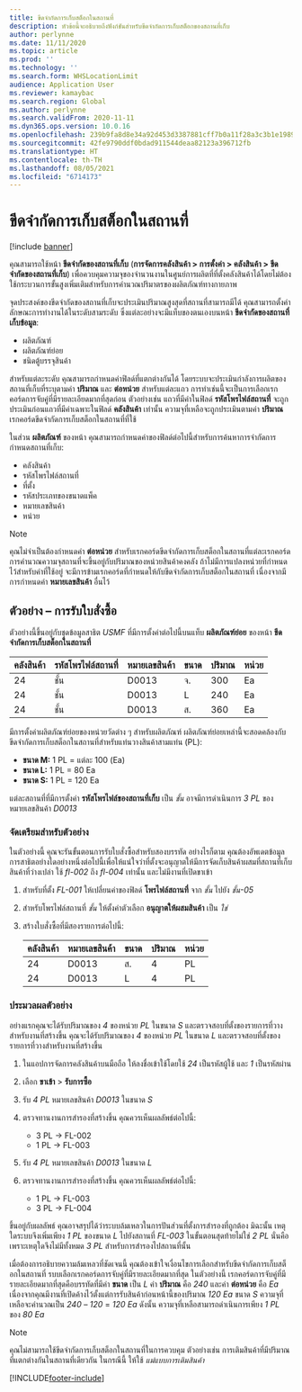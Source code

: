 ```yaml
---
title: ขีดจำกัดการเก็บสต็อกในสถานที่
description: หัวข้อนี้จะอธิบายถึงฟังก์ชันสำหรับขีดจำกัดการเก็บสต็อกของสถานที่เก็บ
author: perlynne
ms.date: 11/11/2020
ms.topic: article
ms.prod: ''
ms.technology: ''
ms.search.form: WHSLocationLimit
audience: Application User
ms.reviewer: kamaybac
ms.search.region: Global
ms.author: perlynne
ms.search.validFrom: 2020-11-11
ms.dyn365.ops.version: 10.0.16
ms.openlocfilehash: 239b9fa8d8e34a92d453d3387881cff7b0a11f28a3c3b1e19891ea3bd78c3d7c
ms.sourcegitcommit: 42fe9790ddf0bdad911544deaa82123a396712fb
ms.translationtype: HT
ms.contentlocale: th-TH
ms.lasthandoff: 08/05/2021
ms.locfileid: "6714173"
---
```

# <a name="location-stocking-limits"></a>ขีดจำกัดการเก็บสต็อกในสถานที่

[!include [banner](../includes/banner.md)]

คุณสามารถใช้หน้า **ขีดจำกัดของสถานที่เก็บ** (**การจัดการคลังสินค้า \> การตั้งค่า \> คลังสินค้า \> ขีดจำกัดของสถานที่เก็บ**) เพื่อควบคุมความจุของจำนวนงานในศูนย์การผลิตที่ที่ตั้งคลังสินค้าได้โดยไม่ต้องใช้กระบวนการขั้นสูงเพิ่มเติมสำหรับการคำนวณปริมาตรของผลิตภัณฑ์ทางกายภาพ

จุดประสงค์ของขีดจำกัดของสถานที่เก็บจะประเมินปริมาณสูงสุดที่สถานที่สามารถมีได้ คุณสามารถตั้งค่าลักษณะการทำงานได้ในระดับสามระดับ ซึ่งแต่ละอย่างจะมีแท็บของตนเองบนหน้า **ขีดจำกัดของสถานที่เก็บข้อมูล**:

- ผลิตภัณฑ์
- ผลิตภัณฑ์ย่อย
- ชนิดตู้บรรจุสินค้า

สำหรับแต่ละระดับ คุณสามารถกำหนดค่าฟิลด์ที่แตกต่างกันได้ โดยระบบจะประเมินกำลังการผลิตของสถานที่เก็บที่ระบุตามค่า **ปริมาณ** และ **ต่อหน่วย** สำหรับแต่ละแถว การทำเช่นนี้จะเป็นการเลือกเรกคอร์ดการจับคู่ที่มีรายละเอียดมากที่สุดก่อน ตัวอย่างเช่น แถวที่มีค่าในฟิลด์ **รหัสโพรไฟล์สถานที่** จะถูกประเมินก่อนแถวที่มีค่าเฉพาะในฟิลด์ **คลังสินค้า** เท่านั้น ความจุที่เหลือจะถูกประเมินตามค่า **ปริมาณ** เรกคอร์ดขีดจำกัดการเก็บสต็อกในสถานที่ที่ใช้

ในส่วน **ผลิตภัณฑ์** ของหน้า คุณสามารถกำหนดค่าของฟิลด์ต่อไปนี้สำหรับการค้นหาการจำกัดการกำหนดสถานที่เก็บ:

- คลังสินค้า
- รหัสโพรไฟล์สถานที่
- ที่ตั้ง
- รหัสประเภทของขนาดแพ็ค
- หมายเลขสินค้า
- หน่วย

> [!NOTE]
> คุณไม่จำเป็นต้องกำหนดค่า **ต่อหน่วย** สำหรับเรกคอร์ดขีดจำกัดการเก็บสต็อกในสถานที่แต่ละเรกคอร์ด การคำนวณความจุสถานที่จะขึ้นอยู่กับปริมาณของหน่วยสินค้าคงคลัง ถ้าไม่มีการแปลงหน่วยที่กำหนดไว้สำหรับค่าที่ใช้อยู่ จะมีการข้ามเรกคอร์ดที่กำหนดให้กับขีดจำกัดการเก็บสต็อกในสถานที่ เนื่องจากมีการกำหนดค่า **หมายเลขสินค้า** อื่นไว้

## <a name="example--purchase-order-receiving"></a>ตัวอย่าง – การรับใบสั่งซื้อ

ตัวอย่างนี้ขึ้นอยู่กับชุดข้อมูลสาธิต *USMF* ที่มีการตั้งค่าต่อไปนี้บนแท็บ **ผลิตภัณฑ์ย่อย** ของหน้า **ขีดจำกัดการเก็บสต็อกในสถานที่**

| คลังสินค้า | รหัสโพรไฟล์สถานที่ | หมายเลขสินค้า | ขนาด | ปริมาณ | หน่วย |
|-----------|---------------------|-------------|------|----------|------|
| 24        | ชั้น               | D0013       | จ.    | 300      | Ea   |
| 24        | ชั้น               | D0013       | L    | 240      | Ea   |
| 24        | ชั้น               | D0013       | ส.    | 360      | Ea   |

มีการตั้งค่าผลิตภัณฑ์ย่อยของหน่วยวัดต่าง ๆ สำหรับผลิตภัณฑ์ ผลิตภัณฑ์ย่อยเหล่านี้จะสอดคล้องกับขีดจำกัดการเก็บสต็อกในสถานที่สำหรับแท่นวางสินค้าสามแท่น (PL):

- **ขนาด M:** 1 PL = แต่ละ 100 (Ea)
- **ขนาด L:** 1 PL = 80 Ea
- **ขนาด S:** 1 PL = 120 Ea

แต่ละสถานที่ที่มีการตั้งค่า **รหัสโพรไฟล์ของสถานที่เก็บ** เป็น *ชั้น* อาจมีการดำเนินการ *3* *PL* ของหมายเลขสินค้า *D0013*

### <a name="prepare-for-the-example"></a>จัดเตรียมสำหรับตัวอย่าง

ในตัวอย่างนี้ คุณจะรันขั้นตอนการรับใบสั่งซื้อสำหรับสองบรรทัด อย่างไรก็ตาม คุณต้องอัพเดตข้อมูลการสาธิตอย่างใดอย่างหนึ่งต่อไปนี้เพื่อให้แน่ใจว่าที่ตั้งจะอนุญาตให้มีการจัดเก็บสินค้าผสมที่สถานที่เก็บสินค้าที่ว่างเปล่า ใช้ *fl-002* ถึง *fl-004* เท่านั้น และไม่มีงานที่เปิดขาเข้า

1. สำหรับที่ตั้ง *FL-001* ให้เปลี่ยนค่าของฟิลด์ **โพรไฟล์สถานที่** จาก *ชั้น* ไปยัง *ชั้น-05*
1. สำหรับโพรไฟล์สถานที่ *ชั้น* ให้ตั้งค่าตัวเลือก **อนุญาตให้ผสมสินค้า** เป็น *ใช่*
1. สร้างใบสั่งซื้อที่มีสองรายการต่อไปนี้:

    | คลังสินค้า | หมายเลขสินค้า | ขนาด | ปริมาณ | หน่วย |
    |-----------|-------------|------|----------|------|
    | 24        | D0013       | ส.    | 4        | PL   |
    | 24        | D0013       | L    | 4        | PL   |

### <a name="process-the-example"></a>ประมวลผลตัวอย่าง

อย่างแรกคุณจะได้รับปริมาณของ *4* ของหน่วย *PL* ในขนาด *S* และตรวจสอบที่ตั้งของรายการที่วางสำหรับงานที่สร้างขึ้น คุณจะได้รับปริมาณของ *4* ของหน่วย *PL* ในขนาด *L* และตรวจสอบที่ตั้งของรายการที่วางสำหรับงานที่สร้างขึ้น

1. ในแอปการจัดการคลังสินค้าบนมือถือ ให้ลงชื่อเข้าใช้โดยใช้ *24* เป็นรหัสผู้ใช้ และ *1* เป็นรหัสผ่าน
1. เลือก **ขาเข้า** \> **รับการซื้อ**
1. รับ *4* *PL* หมายเลขสินค้า *D0013* ในขนาด *S*
1. ตรวจทานงานการสำรองที่สร้างขึ้น คุณควรเห็นผลลัพธ์ต่อไปนี้:

    - 3 PL -\> FL-002
    - 1 PL -\> FL-003

1. รับ *4* *PL* หมายเลขสินค้า *D0013* ในขนาด *L*
1. ตรวจทานงานการสำรองที่สร้างขึ้น คุณควรเห็นผลลัพธ์ต่อไปนี้:

    - 1 PL -\> FL-003
    - 3 PL -\> FL-004

ขึ้นอยู่กับผลลัพธ์ คุณอาจสรุปได้ว่าระบบล้มเหลวในการปันส่วนที่ตั้งการสำรองที่ถูกต้อง มิฉะนั้น เหตุใดระบบจึงเพิ่มเพียง *1* *PL* ของขนาด *L* ไปยังสถานที่ *FL-003* ในขั้นตอนสุดท้ายไม่ใช่ *2* *PL* นั่นคือ เพราะเหตุใดจึงไม่มีทั้งหมด *3* *PL* สำหรับการสำรองไปสถานที่นั้น

เมื่อต้องการอธิบายความล้มเหลวที่ชัดเจนนี้ คุณต้องเข้าใจเงื่อนไขการเลือกสำหรับขีดจำกัดการเก็บสต็อกในสถานที่ รบบเลือกเรกคอร์ดการจับคู่ที่มีรายละเอียดมากที่สุด ในตัวอย่างนี้ เรกคอร์ดการจับคู่ที่มีรายละเอียดมากที่สุดคือบรรทัดที่มีค่า **ขนาด** เป็น *L* ค่า **ปริมาณ** คือ *240* และค่า **ต่อหน่วย** คือ *Ea* เนื่องจากคุณมีงานที่เปิดค้างไว้ตั้งแต่การรับสินค้าก่อนหน้านี้ของปริมาณ *120* *Ea* ขนาด *S* ความจุที่เหลือจะคำนวณเป็น *240* – *120* = *120* *Ea* ดังนั้น ความจุที่เหลือสามารถดำเนินการเพียง *1* *PL* ของ *80* *Ea*

> [!NOTE]
> คุณไม่สามารถใช้ขีดจำกัดการเก็บสต็อกในสถานที่ในการควบคุม ตัวอย่างเช่น การเติมสินค้าที่มีปริมาณที่แตกต่างกันในสถานที่เดียวกัน ในกรณีนี้ ให้ใช้ *แม่แบบการเติมสินค้า*


[!INCLUDE[footer-include](../../includes/footer-banner.md)]